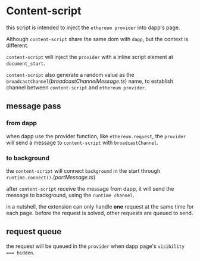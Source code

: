 # Content-script

this script is intended to inject the `ethereum provider` into dapp's page.

Although `content-script` share the same dom with `dapp`, but the context is different.

`content-script` will inject the `provider` with a inline script element at `document_start`.

`content-script` also generate a random value as the `broadcastChannel`(_broadcastChannelMessage.ts_) name, to establish channel between `content-script` and `ethereum provider`.

## message pass

### from dapp

when dapp use the provider function, like `ethereum.request`, the `provider` will send a message to `content-script` with `broadcastChannel`.

### to background

the `content-script` will connect `background` in the start through `runtime.connect()`.(_portMessage.ts_)

after `content-script` receive the message from dapp, it will send the message to background, using the `runtime channel`.

in a nutshell, the extension can only handle **one** request at the same time for each page. before the request is solved, other requests are queued to send.

## request queue

the request will be queued in the `provider` when dapp page's `visibility === hidden`.
